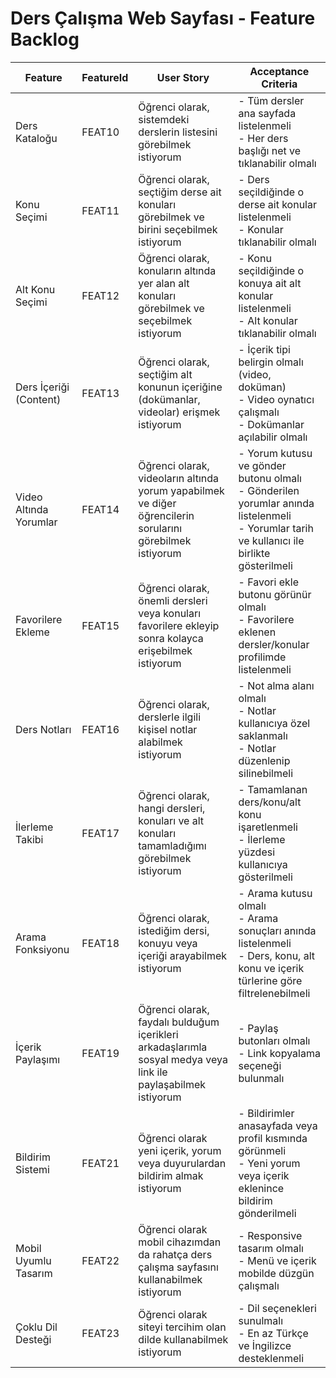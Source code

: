 # Ders Çalışma Web Sayfası - Feature Backlog

| Feature                             | FeatureId | User Story                                                                                   | Acceptance Criteria                                                                                                  |
|-----------------------------------|-----------|----------------------------------------------------------------------------------------------|--------------------------------------------------------------------------------------------------------------------|
| Ders Kataloğu                     | FEAT10    | Öğrenci olarak, sistemdeki derslerin listesini görebilmek istiyorum                         | - Tüm dersler ana sayfada listelenmeli<br>- Her ders başlığı net ve tıklanabilir olmalı                             |
| Konu Seçimi                      | FEAT11    | Öğrenci olarak, seçtiğim derse ait konuları görebilmek ve birini seçebilmek istiyorum        | - Ders seçildiğinde o derse ait konular listelenmeli<br>- Konular tıklanabilir olmalı                                |
| Alt Konu Seçimi                  | FEAT12    | Öğrenci olarak, konuların altında yer alan alt konuları görebilmek ve seçebilmek istiyorum   | - Konu seçildiğinde o konuya ait alt konular listelenmeli<br>- Alt konular tıklanabilir olmalı                      |
| Ders İçeriği (Content)            | FEAT13    | Öğrenci olarak, seçtiğim alt konunun içeriğine (dokümanlar, videolar) erişmek istiyorum       | - İçerik tipi belirgin olmalı (video, doküman)<br>- Video oynatıcı çalışmalı<br>- Dokümanlar açılabilir olmalı       |
| Video Altında Yorumlar            | FEAT14    | Öğrenci olarak, videoların altında yorum yapabilmek ve diğer öğrencilerin sorularını görebilmek istiyorum | - Yorum kutusu ve gönder butonu olmalı<br>- Gönderilen yorumlar anında listelenmeli<br>- Yorumlar tarih ve kullanıcı ile birlikte gösterilmeli |
| Favorilere Ekleme                | FEAT15    | Öğrenci olarak, önemli dersleri veya konuları favorilere ekleyip sonra kolayca erişebilmek istiyorum | - Favori ekle butonu görünür olmalı<br>- Favorilere eklenen dersler/konular profilimde listelenmeli                |
| Ders Notları                     | FEAT16    | Öğrenci olarak, derslerle ilgili kişisel notlar alabilmek istiyorum                         | - Not alma alanı olmalı<br>- Notlar kullanıcıya özel saklanmalı<br>- Notlar düzenlenip silinebilmeli                |
| İlerleme Takibi                  | FEAT17    | Öğrenci olarak, hangi dersleri, konuları ve alt konuları tamamladığımı görebilmek istiyorum | - Tamamlanan ders/konu/alt konu işaretlenmeli<br>- İlerleme yüzdesi kullanıcıya gösterilmeli                        |
| Arama Fonksiyonu                 | FEAT18    | Öğrenci olarak, istediğim dersi, konuyu veya içeriği arayabilmek istiyorum                   | - Arama kutusu olmalı<br>- Arama sonuçları anında listelenmeli<br>- Ders, konu, alt konu ve içerik türlerine göre filtrelenebilmeli |
| İçerik Paylaşımı                | FEAT19    | Öğrenci olarak, faydalı bulduğum içerikleri arkadaşlarımla sosyal medya veya link ile paylaşabilmek istiyorum | - Paylaş butonları olmalı<br>- Link kopyalama seçeneği bulunmalı                                                  |
| Bildirim Sistemi                | FEAT21    | Öğrenci olarak yeni içerik, yorum veya duyurulardan bildirim almak istiyorum                | - Bildirimler anasayfada veya profil kısmında görünmeli<br>- Yeni yorum veya içerik eklenince bildirim gönderilmeli|
| Mobil Uyumlu Tasarım             | FEAT22    | Öğrenci olarak mobil cihazımdan da rahatça ders çalışma sayfasını kullanabilmek istiyorum  | - Responsive tasarım olmalı<br>- Menü ve içerik mobilde düzgün çalışmalı                                         |
| Çoklu Dil Desteği               | FEAT23    | Öğrenci olarak siteyi tercihim olan dilde kullanabilmek istiyorum                          | - Dil seçenekleri sunulmalı<br>- En az Türkçe ve İngilizce desteklenmeli                                          |

